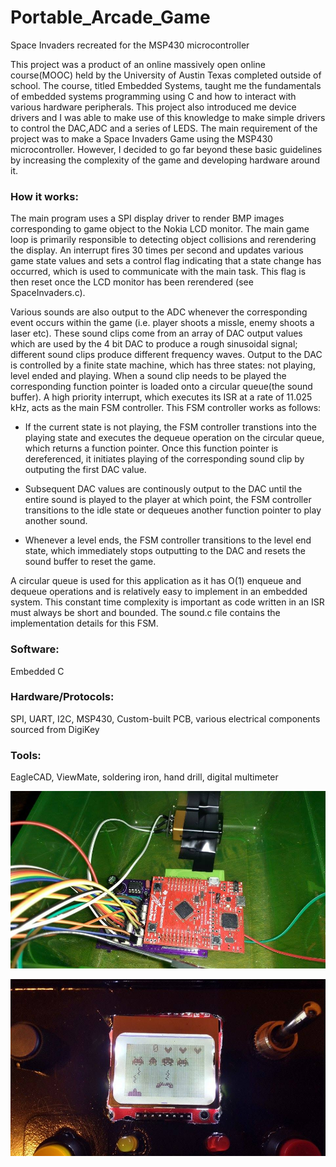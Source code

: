 # Portable_Arcade_Game
Space Invaders recreated for the MSP430 microcontroller

This project was a product of an online massively open online course(MOOC) held by the University of Austin Texas
completed outside of school. The course, titled Embedded Systems, taught me the fundamentals of embedded
systems programming using C and how to interact with various hardware peripherals. This project also introduced me device drivers and I was able to make use of this knowledge to make simple drivers to control the DAC,ADC and a series of LEDS. The main requirement of
the project was to make a Space Invaders Game using the MSP430 microcontroller. However, I decided
to go far beyond these basic guidelines by increasing the complexity of the game and developing hardware around
it.

### How it works: 
The main program uses a SPI display driver to render BMP images corresponding to game object to the Nokia LCD monitor. The main game loop is primarily responsible to detecting object collisions and rerendering the display. An interrupt fires 30 times per second and updates various game state values and sets a control flag indicating that a state change has occurred, which is used to communicate with the main task. This flag is then reset once the LCD monitor has been rerendered (see SpaceInvaders.c).  

Various sounds are also output to the ADC whenever the corresponding event occurs within the game (i.e. player shoots a missle, enemy shoots a laser etc). These sound clips come from an array of DAC output values which are used by the 4 bit DAC to produce a rough sinusoidal signal; different sound clips produce different frequency waves. Output to the DAC is controlled by a finite state machine, which has three states: not playing, level ended and playing. When a sound clip needs to be played the corresponding function pointer is loaded onto a circular queue(the sound buffer). A high priority interrupt, which executes its ISR at a rate of 11.025 kHz, acts as the main FSM controller. This FSM controller works as follows: 

- If the current state is not playing, the FSM controller transtions into the playing state and executes the dequeue operation on the circular queue, which returns a function pointer. Once this function pointer is dereferenced, it initiates playing of the corresponding sound clip by outputing the first DAC value. 

- Subsequent DAC values are continously output to the DAC until the entire sound is played to the player at which point, the FSM controller transitions to the idle state or dequeues another function pointer to play another sound. 

- Whenever a level ends, the FSM controller transitions to the level end state, which immediately stops outputting to the DAC and resets the sound buffer to reset the game.    

A circular queue is used for this application as it has O(1) enqueue and dequeue operations and is relatively easy to implement in an embedded system. This constant time complexity is important as code written in an ISR must always be short and bounded. 
The sound.c file contains the implementation details for this FSM. 

### Software: 
Embedded C
### Hardware/Protocols: 
SPI, UART, I2C, MSP430, Custom-built PCB, various electrical components sourced from DigiKey
### Tools: 
EagleCAD, ViewMate, soldering iron, hand drill, digital multimeter

![Portable_Arcade_Game](/Images/16237697_10206562338056006_1635670807_n.jpg)

![Portable_Arcade_Game](/Images/16237222_10206562333535893_766669284_n.jpg)
